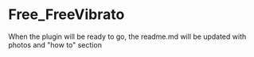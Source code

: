 # Free_FreeVibrato

When the plugin will be ready to go, the readme.md will be updated with photos and "how to" section
